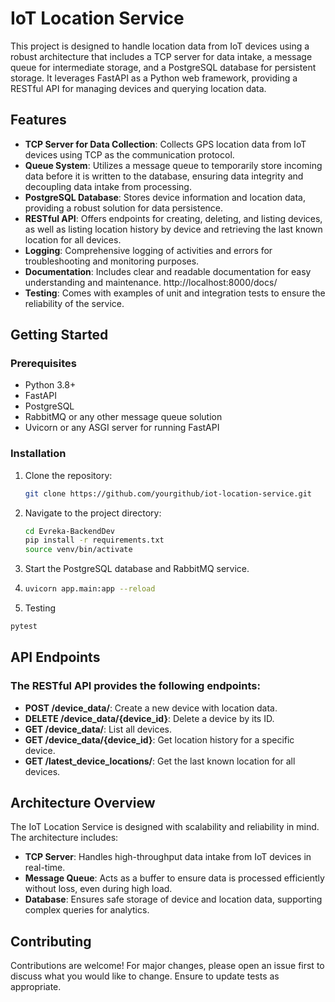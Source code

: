 # IoT Location Service

This project is designed to handle location data from IoT devices using a robust architecture that includes a TCP server for data intake, a message queue for intermediate storage, and a PostgreSQL database for persistent storage. It leverages FastAPI as a Python web framework, providing a RESTful API for managing devices and querying location data.

## Features

- **TCP Server for Data Collection**: Collects GPS location data from IoT devices using TCP as the communication protocol.
- **Queue System**: Utilizes a message queue to temporarily store incoming data before it is written to the database, ensuring data integrity and decoupling data intake from processing.
- **PostgreSQL Database**: Stores device information and location data, providing a robust solution for data persistence.
- **RESTful API**: Offers endpoints for creating, deleting, and listing devices, as well as listing location history by device and retrieving the last known location for all devices.
- **Logging**: Comprehensive logging of activities and errors for troubleshooting and monitoring purposes.
- **Documentation**: Includes clear and readable documentation for easy understanding and maintenance. http://localhost:8000/docs/
- **Testing**: Comes with examples of unit and integration tests to ensure the reliability of the service.

## Getting Started

### Prerequisites

- Python 3.8+
- FastAPI
- PostgreSQL
- RabbitMQ or any other message queue solution
- Uvicorn or any ASGI server for running FastAPI

### Installation

1. Clone the repository:

   ```sh
   git clone https://github.com/yourgithub/iot-location-service.git
   ```

2. Navigate to the project directory:
   ```sh
   cd Evreka-BackendDev
   pip install -r requirements.txt
   source venv/bin/activate
   ```
3. Start the PostgreSQL database and RabbitMQ service.
4. ```sh
   uvicorn app.main:app --reload
   ```

5. Testing

```sh
pytest
```

## API Endpoints

### The RESTful API provides the following endpoints:

- **POST /device_data/**: Create a new device with location data.
- **DELETE /device_data/{device_id}**: Delete a device by its ID.
- **GET /device_data/**: List all devices.
- **GET /device_data/{device_id}**: Get location history for a specific device.
- **GET /latest_device_locations/**: Get the last known location for all devices.

## Architecture Overview

The IoT Location Service is designed with scalability and reliability in mind. The architecture includes:

- **TCP Server**: Handles high-throughput data intake from IoT devices in real-time.
- **Message Queue**: Acts as a buffer to ensure data is processed efficiently without loss, even during high load.
- **Database**: Ensures safe storage of device and location data, supporting complex queries for analytics.

## Contributing

Contributions are welcome! For major changes, please open an issue first to discuss what you would like to change. Ensure to update tests as appropriate.
